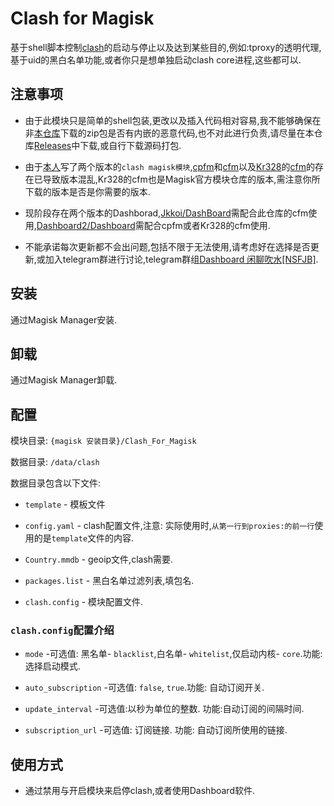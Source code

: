 # Clash for Magisk

基于shell脚本控制[clash](https://github.com/Dreamacro/clash)的启动与停止以及达到某些目的,例如:tproxy的透明代理,基于uid的黑白名单功能,或者你只是想单独启动clash core进程,这些都可以.

## 注意事项

* 由于此模块只是简单的shell包装,更改以及插入代码相对容易,我不能够确保在非[本仓库](https://github.com/kalasutra/Clash_For_Magisk)下载的zip包是否有内嵌的恶意代码,也不对此进行负责,请尽量在本仓库[Releases](https://github.com/kalasutra/Clash_For_Magisk/releases)中下载,或自行下载源码打包.

* 由于[本人](https://github.com/kalasutra)写了两个版本的`clash magisk模块`,[cpfm](https://github.com/kalasutra/Clash_For_Magisk/releases/tag/Dev)和[cfm](https://github.com/kalasutra/Clash_For_Magisk)以及[Kr328](https://github.com/Kr328)的[cfm](https://github.com/Kr328/ClashForMagisk)的存在已导致版本混乱,Kr328的cfm也是Magisk官方模块仓库的版本,需注意你所下载的版本是否是你需要的版本.

* 现阶段存在两个版本的Dashborad,[Jkkoi/DashBoard](https://github.com/Jkkoi/DashBoard)需配合此仓库的cfm使用,[Dashboard2/Dashboard](https://github.com/Dashboard2/Dashboard)需配合cpfm或者Kr328的cfm使用.

* 不能承诺每次更新都不会出问题,包括不限于无法使用,请考虑好在选择是否更新,或加入telegram群进行讨论,telegram群组[Dashboard 闲聊吹水[NSFJB]](https://t.me/blowH2O).

## 安装

通过Magisk Manager安装.

## 卸载

通过Magisk Manager卸载.

## 配置

模块目录: `{magisk 安装目录}/Clash_For_Magisk`

数据目录: `/data/clash`

数据目录包含以下文件:

* `template` - 模板文件

* `config.yaml` - clash配置文件,注意: 实际使用时,`从第一行到proxies:的前一行`使用的是`template`文件的内容.

* `Country.mmdb` - geoip文件,clash需要.

* `packages.list` - 黑白名单过滤列表,填包名.

* `clash.config` - 模块配置文件.

### `clash.config`配置介绍

* `mode` -可选值: 黑名单- `blacklist`,白名单-  `whitelist`,仅启动内核- `core`.功能: 选择启动模式.

* `auto_subscription` -可选值: `false`, `true`.功能: 自动订阅开关.

* `update_interval` -可选值:以秒为单位的整数. 功能:自动订阅的间隔时间.

* `subscription_url` -可选值: 订阅链接. 功能: 自动订阅所使用的链接.

## 使用方式

* 通过禁用与开启模块来启停clash,或者使用Dashboard软件.
